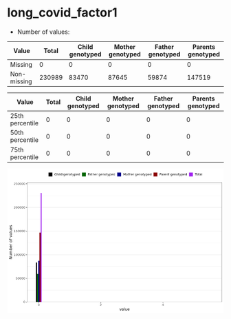 # long_covid_factor1
- Number of values:

| Value | Total | Child genotyped | Mother genotyped | Father genotyped | Parents genotyped |
| ----- | ----- | --------------- | ---------------- | ---------------- |---------------- |
| Missing | 0 | 0 | 0 | 0 | 0 |
| Non-missing | 230989 | 83470 | 87645 | 59874 | 147519 |

| Value | Total | Child genotyped | Mother genotyped | Father genotyped | Parents genotyped |
| ----- | ----- | --------------- | ---------------- | ---------------- |---------------- |
| 25th percentile | 0 | 0 | 0 | 0 | 0 |
| 50th percentile | 0 | 0 | 0 | 0 | 0 |
| 75th percentile | 0 | 0 | 0 | 0 | 0 |



![](long_covid_factor1_n.png)



